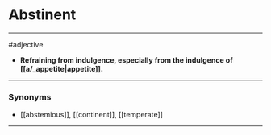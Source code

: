# Abstinent
---
#adjective
- **Refraining from indulgence, especially from the indulgence of [[a/_appetite|appetite]].**
---
### Synonyms
- [[abstemious]], [[continent]], [[temperate]]
---
